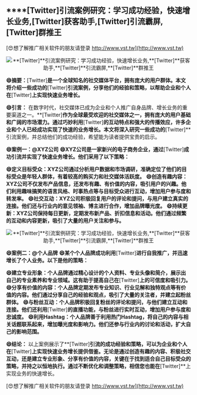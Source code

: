 ## ****[Twitter]**引流案例研究：学习成功经验，快速增长业务,**[Twitter]**获客助手,**[Twitter]**引流霸屏,**[Twitter]**群推王**

[😍想了解推广相关软件的朋友请登录 http://www.vst.tw](http://www.vst.tw)

 <center><img src="https://vst.tw/MP4/tuiguang/png/3.png" alt="**[Twitter]**引流案例研究：学习成功经验，快速增长业务,**[Twitter]**获客助手,**[Twitter]**引流霸屏,**[Twitter]**群推王"></center>

**😄摘要：**[Twitter]**是一个全球知名的社交媒体平台，拥有庞大的用户群体。本文将介绍一些成功的**[Twitter]**引流案例，分享他们的经验和策略，以帮助企业和个人在**[Twitter]**上实现快速业务增长。**

**😄引言：**
在数字时代，社交媒体已成为企业和个人推广自身品牌、增长业务的重要渠道之一。**[Twitter]**作为全球最受欢迎的社交媒体之一，拥有庞大的用户基础和广阔的市场潜力。通过巧妙利用**[Twitter]**的互动特点和强大的传播效应，许多企业和个人已经成功实现了快速的业务增长。本文将深入研究一些成功的**[Twitter]**引流案例，并总结他们的成功经验，希望能为读者提供宝贵的启示。

**😄案例一：@XYZ公司**
**😄XYZ公司是一家新兴的电子商务企业，通过**[Twitter]**成功引流并实现了快速业务增长。他们采用了以下策略：**

**😄定义目标受众：XYZ公司通过分析用户数据和市场调研，准确定位了他们的目标受众是年轻人群体，有着较高的购买力和社交媒体活跃度。**
**😄创造有趣内容：XYZ公司不仅发布产品信息，还发布有趣、有价值的内容，吸引用户的兴趣。他们利用趣味搞笑的语言风格、时事热点等与目标受众进行互动，增加用户参与度和转发率。**
**😄社交互动：XYZ公司积极回复用户的评论和提问，与用户建立真实的连接。他们还与行业内的意见领袖、博主进行合作，增加品牌曝光度。**
**😄持续更新：XYZ公司保持每日更新，定期发布新产品、折扣信息和活动。他们通过频繁的互动和内容更新，吸引了大量的用户关注和参与。**

 <center><img src="https://vst.tw/MP4/tuiguang/png/6.png" alt="**[Twitter]**引流案例研究：学习成功经验，快速增长业务,**[Twitter]**获客助手,**[Twitter]**引流霸屏,**[Twitter]**群推王"></center>

**😄案例二：@个人品牌**
**😄某个个人品牌成功利用**[Twitter]**进行自我推广，并迅速增长了个人业务。以下是他的策略：**

**😄建立专业形象：个人品牌通过精心设计的个人资料、专业头像和简介，展示出自己的专业素养和专业领域。这有助于提高自己在**[Twitter]**上的可信度和吸引力。**
**😄分享有价值的内容：个人品牌定期发布专业知识、行业见解和独特观点等有价值的内容。他们通过分享自己的经验和观点，吸引了大量的关注者，并建立起粉丝群体。**
**😄与粉丝互动：个人品牌积极回复粉丝的评论和提问，与他们建立互动和连接。他们还利用**[Twitter]**的直播功能，与粉丝进行实时互动，增加用户参与度和忠诚度。**
**😄利用Hashtag：个人品牌善于利用热门Hashtag，将自己的内容与相关话题联系起来，增加曝光度和影响力。他们还参与行业内的讨论和活动，扩大自己的影响范围。**

**😄结论：**
以上案例展示了**[Twitter]**引流的成功经验和策略，可以为企业和个人在**[Twitter]**上实现快速业务增长提供借鉴。无论是通过创造有趣的内容、积极社交互动，还是建立专业形象、分享有价值的内容，关键在于找到适合自己目标受众的策略，并持之以恒地执行。通过不断优化和调整策略，相信您也能在**[Twitter]**上实现业务的快速增长。

[😍想了解推广相关软件的朋友请登录 http://www.vst.tw](http://www.vst.tw)



